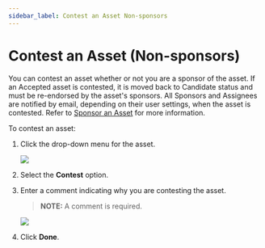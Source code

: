 ```yaml
---
sidebar_label: Contest an Asset Non-sponsors
---
```


# Contest an Asset (Non-sponsors)

You can contest an asset whether or not you are a sponsor of the asset.
If an Accepted asset is contested, it is moved back to Candidate status
and must be re-endorsed by the asset's sponsors. All Sponsors and
Assignees are notified by email, depending on their user settings, when
the asset is contested. Refer to [Sponsor an
Asset](Sponsor_an_Asset.md) for more information.

To contest an asset:

1.  Click the drop-down menu for the asset.
    
    ![](Resources/Images/contest_asset.png)

2.  Select the **Contest** option.

3.  Enter a comment indicating why you are contesting the asset.
    
    >**NOTE:** A comment is required.
    
    ![](Resources/Images/contest_asset_comment.png)

4.  Click **Done**.

